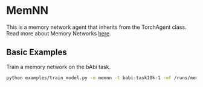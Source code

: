 # MemNN

This is a memory network agent that inherits from the TorchAgent class.
Read more about Memory Networks [here](https://arxiv.org/abs/1410.3916).


## Basic Examples

Train a memory network on the bAbi task.
```bash
python examples/train_model.py -m memnn -t babi:task10k:1 -mf /runs/memnn_babi.mdl
```
